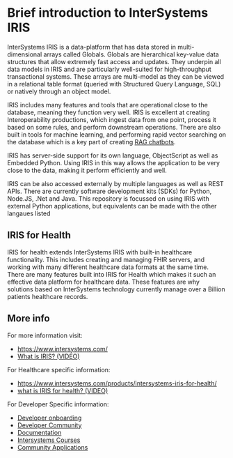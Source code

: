 # Brief introduction to InterSystems IRIS

InterSystems IRIS is a data-platform that has data stored in multi-dimensional arrays called Globals. Globals are hierarchical key-value data structures that allow extremely fast access and updates. They underpin all data models in IRIS and are particularly well-suited for high-throughput transactional systems. These arrays are multi-model as they can be viewed in a relational table format (queried with Structured Query Language, SQL) or natively through an object model. 

IRIS includes many features and tools that are operational close to the database, meaning they function very well. IRIS is excellent at creating Interoperability productions, which ingest data from one point, process it based on some rules, and perform downstream operations. There are also built in tools for machine learning, and performing rapid vector searching on the database which is a key part of creating [RAG chatbots](what-is-RAG.md).

IRIS has server-side support for its own language, ObjectScript as well as Embedded Python. Using IRIS in this way allows the application to be very close to the data, making it perform efficiently and well. 

IRIS can be also accessed externally by multiple languages as well as REST APIs. There are currently software development kits (SDKs) for Python, Node.JS, .Net and Java. This repository is focussed on using IRIS with external Python applications, but equivalents can be made with the other langaues listed

## IRIS for Health

IRIS for health extends InterSystems IRIS with built-in healthcare functionality. This includes creating and managing FHIR servers, and working with many different healthcare data formats at the same time. There are many features built into IRIS for Health which makes it such an effective data platform for healthcare data. These features are why solutions based on InterSystems technology currently manage over a Billion patients healthcare records. 


## More info 


For more information visit: 

- https://www.intersystems.com/
- [What is IRIS? (VIDEO)](https://www.youtube.com/watch?v=w2OeWx3WNOs)


For Healthcare specific information: 

- https://www.intersystems.com/products/intersystems-iris-for-health/
- [what is IRIS for health? (VIDEO)](https://www.youtube.com/watch?v=drdAp2V5U8A)

For Developer Specific information:

- [Developer onboarding](https://developer.intersystems.com/intersystems-iris-getting-started/)
- [Developer Community](https://community.intersystems.com/)
- [Documentation](https://docs.intersystems.com)
- [Intersystems Courses](https://learning.intersystems.com)
- [Community Applications](https://openexchange.intersystems.com/)